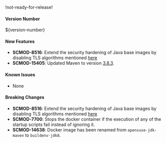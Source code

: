 !not-ready-for-release!

#### Version Number
${version-number}

#### New Features
- **SCMOD-8516**: Extend the security hardening of Java base images by disabling TLS algorithms mentioned [here](https://github.com/CAFapi/opensuse-java8-images/blob/develop/src/main/docker/disableWeakTlsAlgorithms.patch)
- **SCMOD-15405**: Updated Maven to version [3.8.3](https://maven.apache.org/docs/3.8.3/release-notes.html).

#### Known Issues
- None

#### Breaking Changes
- **SCMOD-8516**: Extend the security hardening of Java base images by disabling TLS algorithms mentioned [here](https://github.com/CAFapi/opensuse-java8-images/blob/develop/src/main/docker/disableWeakTlsAlgorithms.patch)
- **SCMOD-7700**: Stops the docker container if the execution of any of the startup scripts fail instead of ignoring it.
- **SCMOD-14638**: Docker image has been renamed from `opensuse-jdk-maven` to `buildenv-jdk8`.
